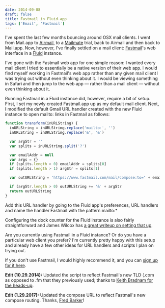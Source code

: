 ```yaml
---
date: 2014-09-08
draft: false
title: Fastmail in Fluid.app
tags: ['Email', 'Fastmail']
---
```


I've spent the last few months bouncing around OSX mail clients. I went from Mail.app to [Airmail](https://itunes.apple.com/us/app/id573171375?at=11lvuD), to a [Mailmate](http://freron.com) trial, back to Airmail and then back to Mail.app. Now, however, I've finally settled on a mail client: [Fastmail](https://www.fastmail.com/?STKI=11917049)'s web interface in a [Fluid](http://fluidapp.com) instance.<!-- excerpt -->

I've gone with the Fastmail web app for one simple reason: I wanted every mail client I tried to essentially be a native version of their web app. I would find myself working in Fastmail's web app rather than any given mail client I was trying out without even thinking about it. I would be viewing something in Safari and then jump to the web app — rather than a mail client — without even thinking about it.

Running Fastmail in a Fluid instance did, however, require a bit of setup. First, I set my newly created Fastmail.app up as my default mail client. Next, I modified the default Gmail URL handler created with the new Fluid instance to open mailto: links in Fastmail as follows:

```javascript
function transform(inURLString) {
  inURLString = inURLString.replace('mailto:', '')
  inURLString = inURLString.replace('&', '&')

  var argStr = ''
  var splits = inURLString.split('?')

  var emailAddr = null
  var args = {}
  if (splits.length > 0) emailAddr = splits[0]
  if (splits.length > 1) argStr = splits[1]

  var outURLString = 'https://www.fastmail.com/mail/compose:to=' + emailAddr

  if (argStr.length > 0) outURLString += '&' + argStr
  return outURLString
}
```

Add this URL handler by going to the Fluid app's preferences, URL handlers and name the handler Fastmail with the pattern mailto:\*

Configuring the dock counter for the Fluid instance is also fairly straightforward and James Wilcox has [a great writeup on setting that up](http://jamesw.me/?p=347).

Are you currently using Fastmail in a Fluid instance? Or do you have a particular web client you prefer? I'm currently pretty happy with this setup and already have a few other ideas for URL handlers and scripts I plan on trying out.

If you don't use Fastmail, I would highly recommend it, and you can [sign up for it here](http://www.fastmail.com/?STKI=11917049).

**Edit (10.29.2014):** Updated the script to reflect Fastmail's new TLD (.com as opposed to .fm that they previously used; thanks to [Keith Bradnam for the heads-up](http://keithbradnam.com).

**Edit (1.29.2017):** Updated the compose URL to reflect Fastmail's new compose routing. Thanks, [Fred Barker](http://fredbarker.com)!
